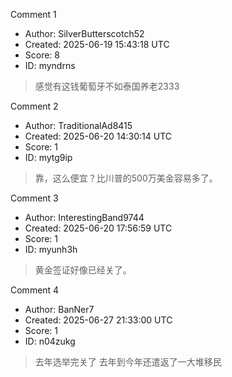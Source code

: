 Comment 1

- Author: SilverButterscotch52
- Created: 2025-06-19 15:43:18 UTC
- Score: 8
- ID: myndrns

> 感觉有这钱葡萄牙不如泰国养老2333

Comment 2

- Author: TraditionalAd8415
- Created: 2025-06-20 14:30:14 UTC
- Score: 1
- ID: mytg9ip

> 靠，这么便宜？比川普的500万美金容易多了。

Comment 3

- Author: InterestingBand9744
- Created: 2025-06-20 17:56:59 UTC
- Score: 1
- ID: myunh3h

> 黄金签证好像已经关了。

Comment 4

- Author: BanNer7
- Created: 2025-06-27 21:33:00 UTC
- Score: 1
- ID: n04zukg

> 去年选举完关了
> 去年到今年还遣返了一大堆移民
